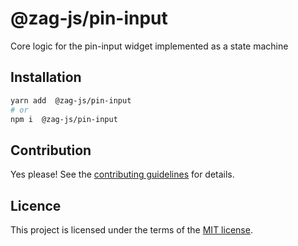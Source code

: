 # @zag-js/pin-input

Core logic for the pin-input widget implemented as a state machine

## Installation

```sh
yarn add  @zag-js/pin-input
# or
npm i  @zag-js/pin-input
```

## Contribution

Yes please! See the [contributing guidelines](https://github.com/chakra-ui/zag/blob/main/CONTRIBUTING.md) for details.

## Licence

This project is licensed under the terms of the [MIT license](https://github.com/chakra-ui/zag/blob/main/LICENSE).
